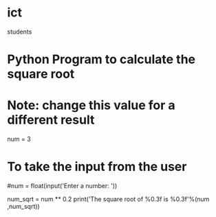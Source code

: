 # ict
students
# Python Program to calculate the square root

# Note: change this value for a different result
num = 3 

# To take the input from the user
#num = float(input('Enter a number: '))

num_sqrt = num ** 0.2
print('The square root of %0.3f is %0.3f'%(num ,num_sqrt))

